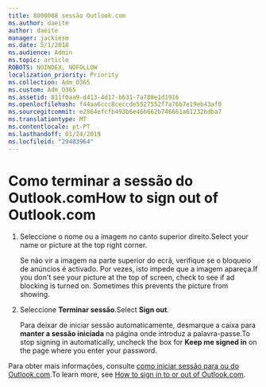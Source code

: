 ```yaml
---
title: 8000008 sessão Outlook.com
ms.author: daeite
author: daeite
manager: jackiesm
ms.date: 5/1/2018
ms.audience: Admin
ms.topic: article
ROBOTS: NOINDEX, NOFOLLOW
localization_priority: Priority
ms.collection: Adm_O365
ms.custom: Adm_O365
ms.assetid: 811f0aa9-d413-4d17-b631-7a788e1d1916
ms.openlocfilehash: f44aa6ccc8ceccde5527552f7a76b7e19eb43af0
ms.sourcegitcommit: e2864efcfb493b6e46b662b746661a61232bdba7
ms.translationtype: MT
ms.contentlocale: pt-PT
ms.lasthandoff: 01/24/2019
ms.locfileid: "29483964"
---
```

# <a name="how-to-sign-out-of-outlookcom"></a><span data-ttu-id="1a3f9-102">Como terminar a sessão do Outlook.com</span><span class="sxs-lookup"><span data-stu-id="1a3f9-102">How to sign out of Outlook.com</span></span>

1. <span data-ttu-id="1a3f9-103">Seleccione o nome ou a imagem no canto superior direito.</span><span class="sxs-lookup"><span data-stu-id="1a3f9-103">Select your name or picture at the top right corner.</span></span>
    
    <span data-ttu-id="1a3f9-p101">Se não vir a imagem na parte superior do ecrã, verifique se o bloqueio de anúncios é activado. Por vezes, isto impede que a imagem apareça.</span><span class="sxs-lookup"><span data-stu-id="1a3f9-p101">If you don't see your picture at the top of screen, check to see if ad blocking is turned on. Sometimes this prevents the picture from showing.</span></span>
    
2. <span data-ttu-id="1a3f9-106">Seleccione **Terminar sessão**.</span><span class="sxs-lookup"><span data-stu-id="1a3f9-106">Select **Sign out**.</span></span> 
    
    <span data-ttu-id="1a3f9-107">Para deixar de iniciar sessão automaticamente, desmarque a caixa para **manter a sessão iniciada** na página onde introduz a palavra-passe.</span><span class="sxs-lookup"><span data-stu-id="1a3f9-107">To stop signing in automatically, uncheck the box for **Keep me signed in** on the page where you enter your password.</span></span> 
    
<span data-ttu-id="1a3f9-108">Para obter mais informações, consulte [como iniciar sessão para ou do Outlook.com](https://go.microsoft.com/fwlink/p/?linkid=873113).</span><span class="sxs-lookup"><span data-stu-id="1a3f9-108">To learn more, see [How to sign in to or out of Outlook.com](https://go.microsoft.com/fwlink/p/?linkid=873113).</span></span>
  

